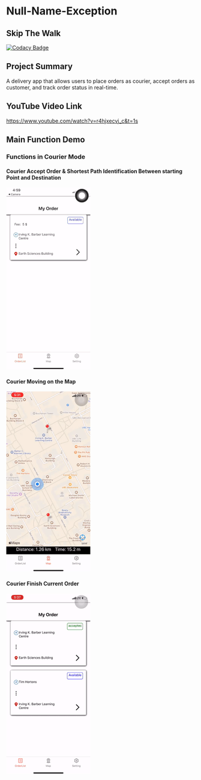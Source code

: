 # Null-Name-Exception
## Skip The Walk
[![Codacy Badge](https://api.codacy.com/project/badge/Grade/5ea0b627b01e4ae387df7624c9aa2d88)](https://www.codacy.com/manual/yanhua111/Null-Name-Exception_2?utm_source=github.com&amp;utm_medium=referral&amp;utm_content=NULL-Name-Exception/Null-Name-Exception&amp;utm_campaign=Badge_Grade)

## Project Summary
A delivery app that allows users to place orders as courier, accept orders as customer, and track order status in real-time.

## YouTube Video Link
https://www.youtube.com/watch?v=r4hjxecvj_c&t=1s

## Main Function Demo
### Functions in Courier Mode
#### Courier Accept Order & Shortest Path Identification Between starting Point and Destination
![Alt Text](https://github.com/NULL-Name-Exception/Null-Name-Exception/blob/master/gif_source/place_order.gif)

#### Courier Moving on the Map
![Alt Text](https://github.com/NULL-Name-Exception/Null-Name-Exception/blob/master/gif_source/courier_map_gif.gif)

#### Courier Finish Current Order
![Alt Text](https://github.com/NULL-Name-Exception/Null-Name-Exception/blob/master/gif_source/courier_finish_gif.gif)


